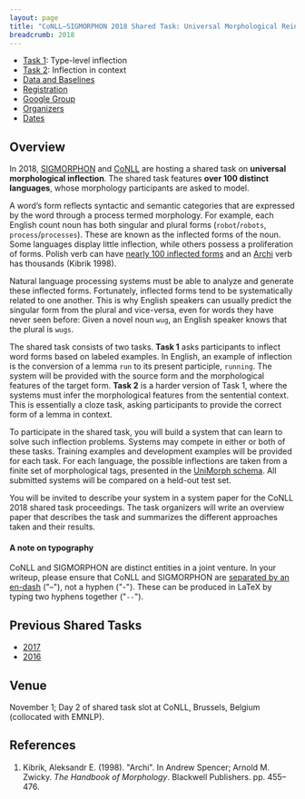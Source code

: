 ```yaml
---
layout: page
title: "CoNLL–SIGMORPHON 2018 Shared Task: Universal Morphological Reinflection"
breadcrumb: 2018
---
```


- [Task 1](task1): Type-level inflection
- [Task 2](task2): Inflection in context
- [Data and Baselines](https://github.com/sigmorphon/conll2018) 
- [Registration](https://docs.google.com/forms/d/e/1FAIpQLSdMiv7vgA5EMGvVWQPY4LVG8mO-ZtRa9HvMeAMZIQWKMotZBg/viewform?usp=sf_link)
- [Google Group](https://groups.google.com/forum/#!forum/conll-sigmorphon-2018)
- [Organizers](organizers)
- [Dates](dates)

## Overview

In 2018, [SIGMORPHON](https://sigmorphon.github.io/) and [CoNLL](http://www.conll.org/) are hosting a shared task on **universal morphological inflection**.
The shared task features **over 100 distinct languages**, whose morphology participants are asked to model.

A word’s form reflects syntactic and semantic categories that are expressed by the word through a process termed morphology.
For example, each English count noun has both singular and plural forms (`robot`/`robots`, `process`/`processes`).
These are known as the inflected forms of the noun.
Some languages display little inflection, while others possess a proliferation of forms.
Polish verb can have [nearly 100 inflected forms](http://www.tastingpoland.com/language/verb/dodac_add_verb.html) and an [Archi](https://en.wikipedia.org/wiki/Archi_language) verb has thousands (Kibrik 1998). 

Natural language processing systems must be able to analyze and generate  these inflected forms.
Fortunately, inflected forms tend to be systematically related to one another.
This is why English speakers can usually predict the singular form from the plural and vice-versa, even for words they have never seen before: 
Given a novel noun `wug`, an English speaker knows that the plural is `wugs`. 

The shared task consists of two tasks.
**Task 1** asks participants to inflect word forms based on labeled examples.
In English, an example of inflection is the  conversion of a lemma `run` to its present participle, `running`.
The system will be provided with the source form and the morphological features of the target form.
**Task 2** is a harder version of Task 1, where the systems must infer the morphological features from the sentential context.
This is essentially a cloze task, asking participants to provide the correct form of a lemma in context.

To participate in the shared task, you will build a system that can learn to solve such inflection problems.
Systems may compete in either or both of these tasks.
Training examples and development examples will be provided for each task.
For each language, the possible inflections are taken from a finite set of morphological tags, presented in the [UniMorph schema](https://unimorph.github.io).
All submitted systems will be compared on a held-out test set.

You will be invited to describe your system in a system paper for the CoNLL 2018 shared task proceedings.
The task organizers will write an overview paper that describes the task and summarizes the different approaches taken and their results.

#### A note on typography

CoNLL and SIGMORPHON are distinct entities in a joint venture.
In your writeup, please ensure that CoNLL and SIGMORPHON are [separated by an en-dash](https://en.wikipedia.org/wiki/Wikipedia:Manual_of_Style#En_dashes) ("–"), not a hyphen ("-").
These can be produced in LaTeX by typing two hyphens together ("`--`").

  
## Previous Shared Tasks

- [2017](../2017)
- [2016](../2016)

## Venue

November 1; Day 2 of shared task slot at CoNLL, Brussels, Belgium (collocated with EMNLP).

## References

1. Kibrik, Aleksandr E. (1998). "Archi". In Andrew Spencer; Arnold M. Zwicky. *The Handbook of Morphology*. Blackwell Publishers. pp. 455–476.
